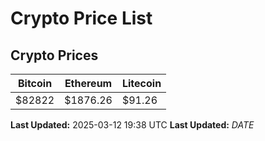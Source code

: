 # Crypto Price List

## Crypto Prices
| Bitcoin | Ethereum | Litecoin |
| ------- | -------- | -------- |
| $82822 | $1876.26 | $91.26 |
**Last Updated:** 2025-03-12 19:38 UTC
**Last Updated:** $DATE$

